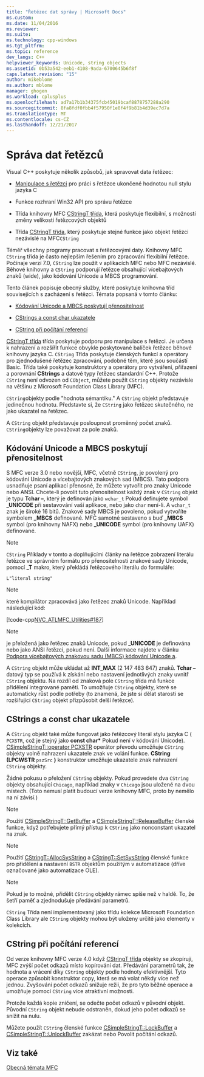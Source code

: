```yaml
---
title: "Řetězec dat správy | Microsoft Docs"
ms.custom: 
ms.date: 11/04/2016
ms.reviewer: 
ms.suite: 
ms.technology: cpp-windows
ms.tgt_pltfrm: 
ms.topic: reference
dev_langs: C++
helpviewer_keywords: Unicode, string objects
ms.assetid: 0b53a542-eeb1-4108-9ada-6700645b6f8f
caps.latest.revision: "15"
author: mikeblome
ms.author: mblome
manager: ghogen
ms.workload: cplusplus
ms.openlocfilehash: ad7a17b1b34375fcb45019bcaf8878757288a290
ms.sourcegitcommit: 8fa8fdf0fbb4f57950f1e8f4f9b81b4d39ec7d7a
ms.translationtype: MT
ms.contentlocale: cs-CZ
ms.lasthandoff: 12/21/2017
---
```

# <a name="string-data-management"></a>Správa dat řetězců
Visual C++ poskytuje několik způsobů, jak spravovat data řetězec:  
  
-   [Manipulace s řetězci](../c-runtime-library/string-manipulation-crt.md) pro práci s řetězce ukončené hodnotou null stylu jazyka C  
  
-   Funkce rozhraní Win32 API pro správu řetězce  
  
-   Třída knihovny MFC [CStringT třída](../atl-mfc-shared/reference/cstringt-class.md), která poskytuje flexibilní, s možností změny velikosti řetězcových objektů  
  
-   Třída [CStringT třída](../atl-mfc-shared/reference/cstringt-class.md), který poskytuje stejné funkce jako objekt řetězci nezávislé na MFC`CString`  
  
 Téměř všechny programy pracovat s řetězcovými daty. Knihovny MFC `CString` třída je často nejlepším řešením pro zpracování flexibilní řetězce. Počínaje verzí 7.0, `CString` lze použít v aplikacích MFC nebo MFC nezávislé. Běhové knihovny a `CString` podporují řetězce obsahující vícebajtových znaků (wide), jako kódování Unicode a MBCS programování.  
  
 Tento článek popisuje obecný služby, které poskytuje knihovna tříd souvisejících s zacházení s řetězci. Témata popsaná v tomto článku:  
  
-   [Kódování Unicode a MBCS poskytují přenositelnost](#_core_unicode_and_mbcs_provide_portability)  
  
-   [CStrings a const char ukazatele](#_core_cstrings_and_const_char_pointers)  
  
-   [CString při počítání referencí](#_core_cstring_reference_counting)  
  
 [CStringT třída](../atl-mfc-shared/reference/cstringt-class.md) třída poskytuje podporu pro manipulace s řetězci. Je určena k nahrazení a rozšířit funkce obvykle poskytované balíček řetězec běhové knihovny jazyka C. `CString` Třída poskytuje členských funkcí a operátory pro zjednodušené řetězec zpracování, podobné těm, které jsou součástí Basic. Třída také poskytuje konstruktory a operátory pro vytváření, přiřazení a porovnání **CStrings** a datové typy řetězec standardní C++. Protože `CString` není odvozen od `CObject`, můžete použít `CString` objekty nezávisle na většinu z Microsoft Foundation Class Library (MFC).  
  
 `CString`objekty podle "hodnota sémantiku." A `CString` objekt představuje jedinečnou hodnotu. Představte si, že `CString` jako řetězec skutečného, ne jako ukazatel na řetězec.  
  
 A `CString` objekt představuje posloupnost proměnný počet znaků. `CString`objekty lze považovat za pole znaků.  
  
##  <a name="_core_unicode_and_mbcs_provide_portability"></a>Kódování Unicode a MBCS poskytují přenositelnost  
 S MFC verze 3.0 nebo novější, MFC, včetně `CString`, je povolený pro kódování Unicode a vícebajtových znakových sad (MBCS). Tato podpora usnadňuje psaní aplikací přenosné, že můžete vytvořit pro znaky Unicode nebo ANSI. Chcete-li povolit tuto přenositelnost každý znak v `CString` objekt je typu **Tchar –**, který je definován jako `wchar_t` Pokud definujete symbol **_UNICODE** při sestavování vaší aplikace, nebo jako `char` není-li. A `wchar_t` znak je široké 16 bitů. Znakové sady MBCS je povoleno, pokud vytvoříte symbolem **_MBCS** definované. MFC samotné sestaveno s buď **_MBCS** symbol (pro knihovny NAFX) nebo **_UNICODE** symbol (pro knihovny UAFX) definované.  
  
> [!NOTE]
>  `CString` Příklady v tomto a doplňujícími články na řetězce zobrazení literálu řetězce ve správném formátu pro přenositelnosti znakové sady Unicode, pomocí **_T** makro, který překládá řetězcového literálu do formuláře:  
  
 `L"literal string"`  
  
> [!NOTE]
>  které kompilátor zpracovává jako řetězec znaků Unicode. Například následující kód:  
  
 [!code-cpp[NVC_ATLMFC_Utilities#187](../atl-mfc-shared/codesnippet/cpp/string-data-management_1.cpp)]  
  
> [!NOTE]
>  je přeložená jako řetězec znaků Unicode, pokud **_UNICODE** je definována nebo jako ANSI řetězci, pokud není. Další informace najdete v článku [Podpora vícebajtových znakovou sadu (MBCS) kódování Unicode a](../atl-mfc-shared/unicode-and-multibyte-character-set-mbcs-support.md).  
  
 A `CString` objekt může ukládat až **INT_MAX** (2 147 483 647) znaků. **Tchar –** datový typ se používá k získání nebo nastavení jednotlivých znaky uvnitř `CString` objektu. Na rozdíl od znaková pole `CString` třída má funkce přidělení integrované paměti. To umožňuje `CString` objekty, které se automaticky růst podle potřeby (to znamená, že jste si dělat starosti se rozšiřující `CString` objekt přizpůsobit delší řetězce).  
  
##  <a name="_core_cstrings_and_const_char_pointers"></a>CStrings a const char ukazatele  
 A `CString` objekt také může fungovat jako řetězcový literál stylu jazyka C ( `PCXSTR`, což je stejný jako **const char\***  Pokud není v kódování Unicode). [CSimpleStringT::operator PCXSTR](../atl-mfc-shared/reference/csimplestringt-class.md#operator_pcxstr) operátor převodu umožňuje `CString` objekty volně nahrazení ukazatele znak ve volání funkce. **CString (LPCWSTR** `pszSrc` **)** konstruktor umožňuje ukazatele znak nahrazení `CString` objekty.  
  
 Žádné pokusu o přeložení `CString` objekty. Pokud provedete dva `CString` objekty obsahující `Chicago`, například znaky v `Chicago` jsou uložené na dvou místech. (Toto nemusí platit budoucí verze knihovny MFC, proto by nemělo na ní závisí.)  
  
> [!NOTE]
>  Použití [CSimpleStringT::GetBuffer](../atl-mfc-shared/reference/csimplestringt-class.md#getbuffer) a [CSimpleStringT::ReleaseBuffer](../atl-mfc-shared/reference/csimplestringt-class.md#releasebuffer) členské funkce, když potřebujete přímý přístup k `CString` jako nonconstant ukazatel na znak.  
  
> [!NOTE]
>  Použití [CStringT::AllocSysString](../atl-mfc-shared/reference/cstringt-class.md#allocsysstring) a [CStringT::SetSysString](../atl-mfc-shared/reference/cstringt-class.md#setsysstring) členské funkce pro přidělení a nastavení `BSTR` objektům použitým v automatizace (dříve označované jako automatizace OLE).  
  
> [!NOTE]
>  Pokud je to možné, přidělit `CString` objekty rámec spíše než v haldě. To, že šetří paměť a zjednodušuje předávání parametrů.  
  
 `CString` Třída není implementovaný jako třídu kolekce Microsoft Foundation Class Library ale `CString` objekty mohou být uloženy určitě jako elementy v kolekcích.  
  
##  <a name="_core_cstring_reference_counting"></a>CString při počítání referencí  
 Od verze knihovny MFC verze 4.0 když [CStringT třída](../atl-mfc-shared/reference/cstringt-class.md) objekty se zkopírují, MFC zvýší počet odkazů místo kopírování dat. Předávání parametrů tak, že hodnota a vrácení díky `CString` objekty podle hodnoty efektivnější. Tyto operace způsobit konstruktor copy, která se má volat někdy více než jednou. Zvyšování počet odkazů snižuje režii, že pro tyto běžné operace a umožňuje pomocí `CString` více atraktivní možnosti.  
  
 Protože každá kopie zničení, se odečte počet odkazů v původní objekt. Původní `CString` objekt nebude odstraněn, dokud jeho počet odkazů se snížit na nulu.  
  
 Můžete použít `CString` členské funkce [CSimpleStringT::LockBuffer](../atl-mfc-shared/reference/csimplestringt-class.md#lockbuffer) a [CSimpleStringT::UnlockBuffer](../atl-mfc-shared/reference/csimplestringt-class.md#unlockbuffer) zakázat nebo Povolit počítání odkazů.  
  
## <a name="see-also"></a>Viz také  
 [Obecná témata MFC](../mfc/general-mfc-topics.md)

